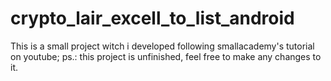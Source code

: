 # crypto_lair_excell_to_list_android
This is a small project witch i developed following smallacademy's tutorial on youtube;
ps.: this project is unfinished, feel free to make any changes to it.

